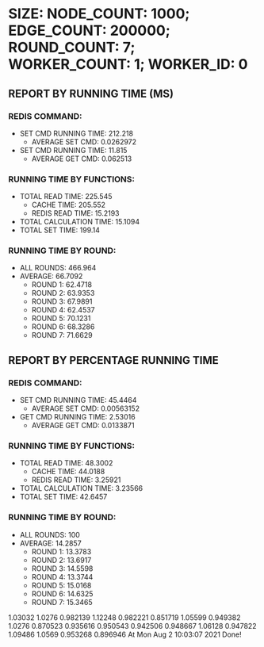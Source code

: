 
# SIZE: NODE_COUNT: 1000; EDGE_COUNT: 200000; ROUND_COUNT: 7; WORKER_COUNT: 1; WORKER_ID: 0

## REPORT BY RUNNING TIME (MS)

 ### REDIS COMMAND:

  + SET CMD RUNNING TIME: 212.218
    + AVERAGE SET CMD: 0.0262972
  + SET CMD RUNNING TIME: 11.815
    + AVERAGE GET CMD: 0.062513

 ### RUNNING TIME BY FUNCTIONS:

  + TOTAL READ TIME: 225.545
    + CACHE TIME: 205.552
    + REDIS READ TIME: 15.2193
  + TOTAL CALCULATION TIME: 15.1094
  + TOTAL SET TIME: 199.14

 ### RUNNING TIME BY ROUND:

  + ALL ROUNDS: 466.964
  + AVERAGE: 66.7092
     + ROUND 1: 62.4718
     + ROUND 2: 63.9353
     + ROUND 3: 67.9891
     + ROUND 4: 62.4537
     + ROUND 5: 70.1231
     + ROUND 6: 68.3286
     + ROUND 7: 71.6629

## REPORT BY PERCENTAGE RUNNING TIME

 ### REDIS COMMAND:

  + SET CMD RUNNING TIME: 45.4464
    + AVERAGE SET CMD: 0.00563152
  + GET CMD RUNNING TIME: 2.53016
    + AVERAGE GET CMD: 0.0133871

 ### RUNNING TIME BY FUNCTIONS:

  + TOTAL READ TIME: 48.3002
    + CACHE TIME: 44.0188
    + REDIS READ TIME: 3.25921
  + TOTAL CALCULATION TIME: 3.23566
  + TOTAL SET TIME: 42.6457

 ### RUNNING TIME BY ROUND:

  + ALL ROUNDS: 100
  + AVERAGE: 14.2857
     + ROUND 1: 13.3783
     + ROUND 2: 13.6917
     + ROUND 3: 14.5598
     + ROUND 4: 13.3744
     + ROUND 5: 15.0168
     + ROUND 6: 14.6325
     + ROUND 7: 15.3465

1.03032 1.0276 0.982139 1.12248 0.982221 0.851719 1.05599 0.949382 1.0276 0.870523 0.935616 0.950543 0.942506 0.948667 1.06128 0.947822 1.09486 1.0569 0.953268 0.896946 At Mon Aug  2 10:03:07 2021
    Done!
